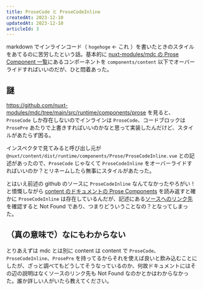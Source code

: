 ```yaml
---
title: ProseCode と ProseCodeInline
createdAt: 2023-12-10
updatedAt: 2023-12-10
articleId: 3
---
```


markdown でインラインコード（ `hogehoge` ← これ ）を書いたときのスタイルをあてるのに苦労したという話。基本的に [nuxt-modules/mdc の Prose Component 一覧](https://github.com/nuxt-modules/mdc/tree/main/src/runtime/components/prose)にあるコンポーネントを `components/content` 以下でオーバーライドすればいいのだが、ひと悶着あった。

<!--more--> 

## 謎
https://github.com/nuxt-modules/mdc/tree/main/src/runtime/components/prose を見ると、`ProseCode` しか存在しないのでインラインは `ProseCode`、コードブロックは `ProsePre` あたりで上書きすればいいのかなと思って実装したんだけど、スタイルがあたらず困る。

インスペクタで見てみると呼び出し元が `@nuxt/content/dist/runtime/components/Prose/ProseCodeInline.vue` との記述があったので、`ProseCode` じゃなくて `ProseCodeInline` をオーバーライドすればいいのか？とリネームしたら無事にスタイルがあたった。

とはいえ前述の github のソースに `ProseCodeInline` なんてなかったやろがい！と憤慨しながら [content のドキュメントの Prose Components](https://content.nuxt.com/components/prose) を読み返すと確かに `ProseCodeInline` は存在しているんだが、記述にある[ソースへのリンク先](https://github.com/nuxt-modules/mdc/blob/main/src/runtime/components/prose/ProseCodeInline.vue)を確認すると Not Found であり、つまりどういうことなの？となってしまった。

## （真の意味で）なにもわからない
とりあえずは mdc とは別に content は content で `ProseCode`、`ProseCodeInline`、`ProsePre` を持ってるからそれを使えば良いと飲み込むことにしたが、ざっと調べてもどうしてそうなっているのか、何故ドキュメントにはその辺の説明はなくソースのリンク先も Not Found なのかとかはわからなかった。誰か詳しい人がいたら教えてください。
